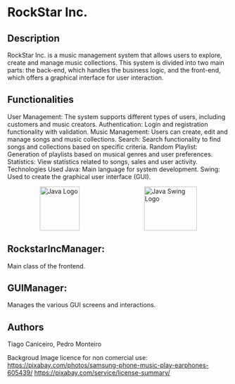 # RockStar Inc.

## Description
RockStar Inc. is a music management system that allows users to explore, create and manage music collections. This system is divided into two main parts: the back-end, which handles the business logic, and the front-end, which offers a graphical interface for user interaction.

## Functionalities
User Management: The system supports different types of users, including customers and music creators.
Authentication: Login and registration functionality with validation.
Music Management: Users can create, edit and manage songs and music collections.
Search: Search functionality to find songs and collections based on specific criteria.
Random Playlist: Generation of playlists based on musical genres and user preferences.
Statistics: View statistics related to songs, sales and user activity.
Technologies Used
Java: Main language for system development.
Swing: Used to create the graphical user interface (GUI).


<div style="display: flex; justify-content: space-around; align-items: center;">
  <img src="https://upload.wikimedia.org/wikipedia/en/thumb/3/30/Java_programming_language_logo.svg/1024px-Java_programming_language_logo.svg.png" alt="Java Logo" width="90" height="100">
  <img src="https://img-b.udemycdn.com/course/750x422/2216930_a409.jpg" alt="Java Swing Logo" width="120" height="100">
</div>




## RockstarIncManager:
 Main class of the frontend.
## GUIManager: 
Manages the various GUI screens and interactions.

## Authors
Tiago Caniceiro,
Pedro Monteiro

Backgroud Image licence for non comercial use: https://pixabay.com/photos/samsung-phone-music-play-earphones-605439/
https://pixabay.com/service/license-summary/